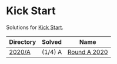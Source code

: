 <!-- SPDX-License-Identifier: X11 -->
# Kick Start

Solutions for [Kick Start](https://codingcompetitions.withgoogle.com/kickstart).

| Directory          | Solved  | Name
| ---                | ---     | ---
| [2020/A](./2020/A) | (1/4) A | [Round A 2020](https://codingcompetitions.withgoogle.com/kickstart/round/000000000019ffc7)

